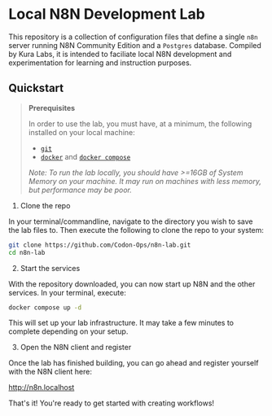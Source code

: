 # Local N8N Development Lab

This repository is a collection of configuration files that define a single `n8n` server running N8N Community Edition and a `Postgres` database. Compiled by Kura Labs, it is intended to faciliate local N8N development and experimentation for learning and instruction purposes.

## Quickstart

> **Prerequisites**
>
> In order to use the lab, you must have, at a minimum, the following installed on your local machine:
> - [`git`](https://git-scm.com/downloads)
> - [`docker`](https://www.docker.com/get-started/) and [`docker compose`](https://www.docker.com/get-started/)
>
> *Note: To run the lab locally, you should have >=16GB of System Memory on your machine. It may run on machines with less memory, but performance may be poor.*


1. Clone the repo

In your terminal/commandline, navigate to the directory you wish to save the lab files to. Then execute the following to clone the repo to your system:

```bash
git clone https://github.com/Codon-Ops/n8n-lab.git
cd n8n-lab
```

2. Start the services

With the repository downloaded, you can now start up N8N and the other services. In your terminal, execute:

```bash
docker compose up -d
```

This will set up your lab infrastructure. It may take a few minutes to complete depending on your setup.

3. Open the N8N client and register

Once the lab has finished building, you can go ahead and register yourself with the N8N client here:

http://n8n.localhost

That's it! You're ready to get started with creating workflows!


